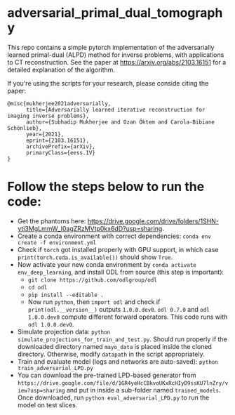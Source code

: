 # adversarial_primal_dual_tomography
This repo contains a simple pytorch implementation of the adversarially learned primal-dual (ALPD) method for inverse problems, with applications to  CT reconstruction. See the paper at https://arxiv.org/abs/2103.16151 for a detailed explanation of the algorithm.  

If you're using the scripts for your research, please conside citing the paper: 

```
@misc{mukherjee2021adversarially,
      title={Adversarially learned iterative reconstruction for imaging inverse problems}, 
      author={Subhadip Mukherjee and Ozan Öktem and Carola-Bibiane Schönlieb},
      year={2021},
      eprint={2103.16151},
      archivePrefix={arXiv},
      primaryClass={eess.IV}
}
```

# Follow the steps below to run the code:

* Get the phantoms here: https://drive.google.com/drive/folders/1SHN-yti3MgLmmW_l0agZRzMVtp0kx6dD?usp=sharing.
* Create a conda environment with correct dependencies: `conda env create -f environment.yml`
* Check if `torch` got installed properly with GPU support, in which case `print(torch.cuda.is_available())` should show `True`. 
* Now activate your new conda environment by `conda activate env_deep_learning`, and install ODL from source (this step is important): 
  * `git clone https://github.com/odlgroup/odl`
  * `cd odl`
  * `pip install --editable .`
  * Now run `python`, then `import odl` and check if `print(odl.__version__)` outputs `1.0.0.dev0`. `odl 0.7.0` and `odl 1.0.0.dev0` compute different forward operators. This code runs with `odl 1.0.0.dev0`. 
* Simulate projection data: `python simulate_projections_for_train_and_test.py`. Should run properly if the downloaded directory named `mayo_data` is placed inside the cloned directory. Otherwise, modify `datapath` in the script appropriately.   
* Train and evaluate model (logs and networks are auto-saved): `python train_adversarial_LPD.py`
* You can download the pre-trained LPD-based generator from `https://drive.google.com/file/d/1GR4yeHcCBkvoUKxRcHIyD9ssKU7lnZry/view?usp=sharing` and put in inside a sub-folder named `trained_models`. Once downloaded, run `python eval_adversarial_LPD.py` to run the model on test slices.  
 
